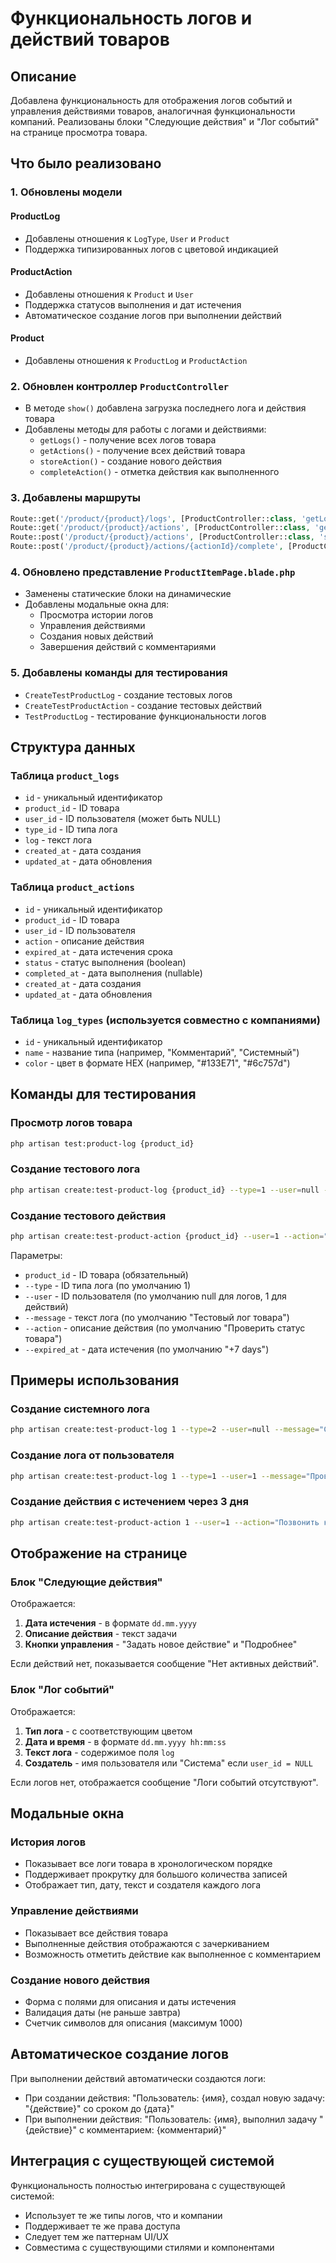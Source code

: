 # Функциональность логов и действий товаров

## Описание

Добавлена функциональность для отображения логов событий и управления действиями товаров, аналогичная функциональности компаний. Реализованы блоки "Следующие действия" и "Лог событий" на странице просмотра товара.

## Что было реализовано

### 1. Обновлены модели

#### ProductLog
- Добавлены отношения к `LogType`, `User` и `Product`
- Поддержка типизированных логов с цветовой индикацией

#### ProductAction
- Добавлены отношения к `Product` и `User`
- Поддержка статусов выполнения и дат истечения
- Автоматическое создание логов при выполнении действий

#### Product
- Добавлены отношения к `ProductLog` и `ProductAction`

### 2. Обновлен контроллер `ProductController`
- В методе `show()` добавлена загрузка последнего лога и действия товара
- Добавлены методы для работы с логами и действиями:
  - `getLogs()` - получение всех логов товара
  - `getActions()` - получение всех действий товара
  - `storeAction()` - создание нового действия
  - `completeAction()` - отметка действия как выполненного

### 3. Добавлены маршруты
```php
Route::get('/product/{product}/logs', [ProductController::class, 'getLogs']);
Route::get('/product/{product}/actions', [ProductController::class, 'getActions']);
Route::post('/product/{product}/actions', [ProductController::class, 'storeAction']);
Route::post('/product/{product}/actions/{actionId}/complete', [ProductController::class, 'completeAction']);
```

### 4. Обновлено представление `ProductItemPage.blade.php`
- Заменены статические блоки на динамические
- Добавлены модальные окна для:
  - Просмотра истории логов
  - Управления действиями
  - Создания новых действий
  - Завершения действий с комментариями

### 5. Добавлены команды для тестирования
- `CreateTestProductLog` - создание тестовых логов
- `CreateTestProductAction` - создание тестовых действий
- `TestProductLog` - тестирование функциональности логов

## Структура данных

### Таблица `product_logs`
- `id` - уникальный идентификатор
- `product_id` - ID товара
- `user_id` - ID пользователя (может быть NULL)
- `type_id` - ID типа лога
- `log` - текст лога
- `created_at` - дата создания
- `updated_at` - дата обновления

### Таблица `product_actions`
- `id` - уникальный идентификатор
- `product_id` - ID товара
- `user_id` - ID пользователя
- `action` - описание действия
- `expired_at` - дата истечения срока
- `status` - статус выполнения (boolean)
- `completed_at` - дата выполнения (nullable)
- `created_at` - дата создания
- `updated_at` - дата обновления

### Таблица `log_types` (используется совместно с компаниями)
- `id` - уникальный идентификатор
- `name` - название типа (например, "Комментарий", "Системный")
- `color` - цвет в формате HEX (например, "#133E71", "#6c757d")

## Команды для тестирования

### Просмотр логов товара
```bash
php artisan test:product-log {product_id}
```

### Создание тестового лога
```bash
php artisan create:test-product-log {product_id} --type=1 --user=null --message="Тестовый лог товара"
```

### Создание тестового действия
```bash
php artisan create:test-product-action {product_id} --user=1 --action="Проверить статус товара" --expired_at="+7 days"
```

Параметры:
- `product_id` - ID товара (обязательный)
- `--type` - ID типа лога (по умолчанию 1)
- `--user` - ID пользователя (по умолчанию null для логов, 1 для действий)
- `--message` - текст лога (по умолчанию "Тестовый лог товара")
- `--action` - описание действия (по умолчанию "Проверить статус товара")
- `--expired_at` - дата истечения (по умолчанию "+7 days")

## Примеры использования

### Создание системного лога
```bash
php artisan create:test-product-log 1 --type=2 --user=null --message="Система обновила статус товара"
```

### Создание лога от пользователя
```bash
php artisan create:test-product-log 1 --type=1 --user=1 --message="Проверил товар, все в порядке"
```

### Создание действия с истечением через 3 дня
```bash
php artisan create:test-product-action 1 --user=1 --action="Позвонить клиенту" --expired_at="+3 days"
```

## Отображение на странице

### Блок "Следующие действия"
Отображается:
1. **Дата истечения** - в формате `dd.mm.yyyy`
2. **Описание действия** - текст задачи
3. **Кнопки управления** - "Задать новое действие" и "Подробнее"

Если действий нет, показывается сообщение "Нет активных действий".

### Блок "Лог событий"
Отображается:
1. **Тип лога** - с соответствующим цветом
2. **Дата и время** - в формате `dd.mm.yyyy hh:mm:ss`
3. **Текст лога** - содержимое поля `log`
4. **Создатель** - имя пользователя или "Система" если `user_id = NULL`

Если логов нет, отображается сообщение "Логи событий отсутствуют".

## Модальные окна

### История логов
- Показывает все логи товара в хронологическом порядке
- Поддерживает прокрутку для большого количества записей
- Отображает тип, дату, текст и создателя каждого лога

### Управление действиями
- Показывает все действия товара
- Выполненные действия отображаются с зачеркиванием
- Возможность отметить действие как выполненное с комментарием

### Создание нового действия
- Форма с полями для описания и даты истечения
- Валидация даты (не раньше завтра)
- Счетчик символов для описания (максимум 1000)

## Автоматическое создание логов

При выполнении действий автоматически создаются логи:
- При создании действия: "Пользователь: {имя}, создал новую задачу: "{действие}" со сроком до {дата}"
- При выполнении действия: "Пользователь: {имя}, выполнил задачу "{действие}" с комментарием: {комментарий}"

## Интеграция с существующей системой

Функциональность полностью интегрирована с существующей системой:
- Использует те же типы логов, что и компании
- Поддерживает те же права доступа
- Следует тем же паттернам UI/UX
- Совместима с существующими стилями и компонентами
